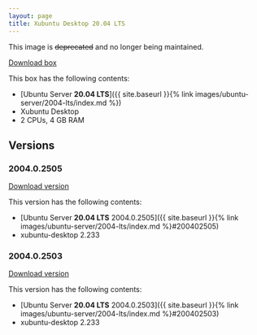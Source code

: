 ```yaml
---
layout: page
title: Xubuntu Desktop 20.04 LTS
---
```


This image is ~~deprecated~~ and no longer being maintained.

[Download box][Box]

This box has the following contents:

- [Ubuntu Server **20.04 LTS**]({{ site.baseurl }}{% link images/ubuntu-server/2004-lts/index.md %})
- Xubuntu Desktop
- 2 CPUs, 4 GB RAM

[Box]: https://portal.cloud.hashicorp.com/vagrant/discover/gusztavvargadr/ubuntu-desktop-2004-lts-xfce

## Versions

### 2004.0.2505

[Download version][Version200402505]

This version has the following contents:

- [Ubuntu Server **20.04 LTS** 2004.0.2505]({{ site.baseurl }}{% link images/ubuntu-server/2004-lts/index.md %}#200402505)
- xubuntu-desktop 2.233

[Version200402505]: https://portal.cloud.hashicorp.com/vagrant/discover/gusztavvargadr/ubuntu-desktop-2004-lts-xfce/versions/2004.0.2505

### 2004.0.2503

[Download version][Version200402503]

This version has the following contents:

- [Ubuntu Server **20.04 LTS** 2004.0.2503]({{ site.baseurl }}{% link images/ubuntu-server/2004-lts/index.md %}#200402503)
- xubuntu-desktop 2.233

[Version200402503]: https://portal.cloud.hashicorp.com/vagrant/discover/gusztavvargadr/ubuntu-desktop-2004-lts-xfce/versions/2004.0.2503
